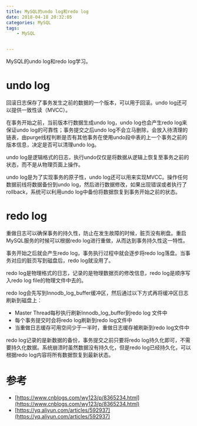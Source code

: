 ```yaml
---
title: MySQL的undo log和redo log
date: 2018-04-18 20:32:05
categories: MySQL
tags: 
	- MySQL


---
```


MySQL的undo log和redo log学习。

<!--more-->

# undo log

回滚日志保存了事务发生之前的数据的一个版本，可以用于回滚。undo log还可以提供一致性读（MVCC）。

在事务开始之前，当前版本行数据生成undo log，undo log也会产生redo log来保证undo log的可靠性；事务提交之后undo log不会立马删除，会放入待清理的链表，由purge线程判断是否有其他事务在使用undo段中表的上一个事务之前的版本信息，决定是否可以清理undo log。

undo log是逻辑格式的日志，执行undo仅仅是将数据从逻辑上恢复至事务之前的状态，而不是从物理页面上操作。

undo log是为了实现事务的原子性，undo log还可以用来实现MVCC。操作任何数据前线将数据备份到undo log，然后进行数据修改，如果出现错误或者执行了rollback，系统可以利用undo log中备份将数据恢复到事务开始之前的状态。

# redo log

重做日志可以确保事务的持久性，防止在发生故障的时候，脏页没有刷盘。重启MySQL服务的时候可以根据redo log进行重做，从而达到事务持久性这一特性。

事务开始之后就会产生redo log，事务执行过程中就会逐步将redo log落盘。当事务对应的脏页写到磁盘后，redo log就没用了。

redo log是物理格式的日志，记录的是物理数据页的修改信息，redo log是顺序写入redo log file的物理文件中去的。

redo log会先写到Innodb_log_buffer缓冲区，然后通过以下方式再将缓冲区日志刷新到磁盘上：

- Master Thread每秒执行刷新Innodb_log_buffer到redo log 文件中
- 每个事务提交时会将redo log刷新到redo log文件中
- 当重做日志缓存可用空间少于一半时，重做日志缓存被刷新到redo log文件中

redo log记录的是新数据的备份，事务提交之前只要将redo log持久化即可，不需要持久化数据。系统崩溃时虽然数据没有持久化，但是redo log已经持久化，可以根据redo log内容将所有数据恢复到最新状态。

# 参考

- [https://www.cnblogs.com/wy123/p/8365234.html](https://www.cnblogs.com/wy123/p/8365234.html)
- [https://yq.aliyun.com/articles/592937](https://yq.aliyun.com/articles/592937)